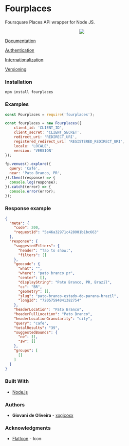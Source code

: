 # Fourplaces
Foursquare Places API wrapper for Node JS.

<p align="center">
  <img src="https://i.imgur.com/18CztaR.png">
</p>

[Documentation](https://developer.foursquare.com/docs/api/endpoints)

[Authentication](https://developer.foursquare.com/docs/api/configuration/authentication)

[Internationalization](https://developer.foursquare.com/docs/api/configuration/internationalization)

[Versioning](https://developer.foursquare.com/docs/api/configuration/versioning)

### Installation
````
npm install fourplaces
````

### Examples
```javascript
const Fourplaces = require('fourplaces');

const fourplaces = new Fourplaces({
    client_id: 'CLIENT_ID',
    client_secret: 'CLIENT_SECRET',
    redirect_uri: 'REDIRECT_URI',
    registered_redirect_uri: 'REGISTERED_REDIRECT_URI',
    locale: 'LOCALE',
    version: 'VERSION'
});

fp.venues().explore({
  query: 'Café',
  near: 'Pato Branco, PR',
}).then((response) => {
  console.log(response);
}).catch((error) => {
  console.error(error);
});
```

### Response example
```json
{
  "meta": { 
    "code": 200, 
    "requestId": "5e46a32971c428001b1bc663" 
  },
  "response": {
    "suggestedFilters": { 
      "header": "Tap to show:", 
      "filters": [] 
    },
    "geocode": {
      "what": "",
      "where": "pato branco pr",
      "center": [],
      "displayString": "Pato Branco, PR, Brazil",
      "cc": "BR",
      "geometry": [],
      "slug": "pato-branco-estado-do-parana-brazil",
      "longId": "72057594041382754"
    },
    "headerLocation": "Pato Branco",
    "headerFullLocation": "Pato Branco",
    "headerLocationGranularity": "city",
    "query": "cafe",
    "totalResults": "39",
    "suggestedBounds": { 
      "ne": [], 
      "sw": [] 
    },
    "groups": [ 
      [] 
    ]
  }
}
````

### Built With
* [Node.js](https://nodejs.org/en/)

### Authors
* **Giovani de Oliveira** - [xxgicoxx](https://github.com/xxgicoxx)

### Acknowledgments
* [FlatIcon](https://www.flaticon.com/) - Icon